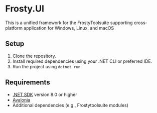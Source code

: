 # Frosty.UI
This is a unified framework for the FrostyToolsuite supporting cross-platform application for Windows, Linux, and macOS

## Setup
1. Clone the repository.
2. Install required dependencies using your .NET CLI or preferred IDE.
3. Run the project using `dotnet run`.

## Requirements
- [.NET SDK](https://dotnet.microsoft.com/en-us/download) version 8.0 or higher
- [Avalonia](https://github.com/AvaloniaUI/Avalonia)
- Additional dependencies (e.g., Frostytoolsuite modules)
